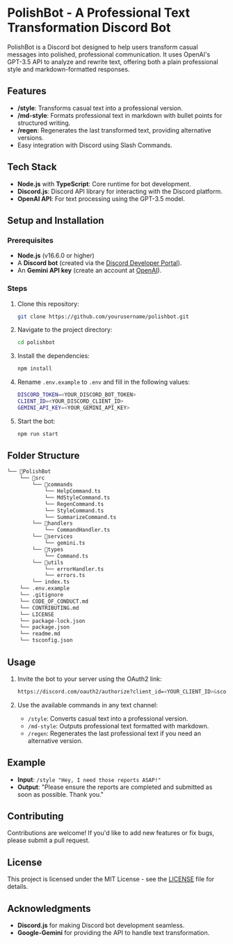 # PolishBot - A Professional Text Transformation Discord Bot

PolishBot is a Discord bot designed to help users transform casual messages into polished, professional communication. It uses OpenAI's GPT-3.5 API to analyze and rewrite text, offering both a plain professional style and markdown-formatted responses.

## Features

- **/style**: Transforms casual text into a professional version.
- **/md-style**: Formats professional text in markdown with bullet points for structured writing.
- **/regen**: Regenerates the last transformed text, providing alternative versions.
- Easy integration with Discord using Slash Commands.

## Tech Stack

- **Node.js** with **TypeScript**: Core runtime for bot development.
- **Discord.js**: Discord API library for interacting with the Discord platform.
- **OpenAI API**: For text processing using the GPT-3.5 model.

## Setup and Installation

### Prerequisites

- **Node.js** (v16.6.0 or higher)
- A **Discord bot** (created via the [Discord Developer Portal](https://discord.com/developers/applications)).
- An **Gemini API key** (create an account at [OpenAI](https://ai.google.dev/gemini-api/docs/quickstart?lang=node)).

### Steps

1. Clone this repository:

   ```bash
   git clone https://github.com/yourusername/polishbot.git
   ```

2. Navigate to the project directory:

   ```bash
   cd polishbot
   ```

3. Install the dependencies:

   ```bash
   npm install
   ```

4. Rename `.env.example` to `.env` and fill in the following values:

   ```bash
   DISCORD_TOKEN=<YOUR_DISCORD_BOT_TOKEN>
   CLIENT_ID=<YOUR_DISCORD_CLIENT_ID>
   GEMINI_API_KEY=<YOUR_GEMINI_API_KEY>
   ```

5. Start the bot:

   ```bash
   npm run start
   ```

## Folder Structure

```bash
└── 📁PolishBot
    └── 📁src
        └── 📁commands
            └── HelpCommand.ts
            └── MdStyleCommand.ts
            └── RegenCommand.ts
            └── StyleCommand.ts
            └── SummarizeCommand.ts
        └── 📁handlers
            └── CommandHandler.ts
        └── 📁services
            └── gemini.ts
        └── 📁types
            └── Command.ts
        └── 📁utils
            └── errorHandler.ts
            └── errors.ts
        └── index.ts
    └── .env.example
    └── .gitignore
    └── CODE_OF_CONDUCT.md
    └── CONTRIBUTING.md
    └── LICENSE
    └── package-lock.json
    └── package.json
    └── readme.md
    └── tsconfig.json
```

## Usage

1. Invite the bot to your server using the OAuth2 link:

   ```bash
   https://discord.com/oauth2/authorize?client_id=<YOUR_CLIENT_ID>&scope=bot&permissions=8
   ```

2. Use the available commands in any text channel:
   - `/style`: Converts casual text into a professional version.
   - `/md-style`: Outputs professional text formatted with markdown.
   - `/regen`: Regenerates the last professional text if you need an alternative version.

## Example

- **Input**: `/style "Hey, I need those reports ASAP!"`
- **Output**: "Please ensure the reports are completed and submitted as soon as possible. Thank you."

## Contributing

Contributions are welcome! If you'd like to add new features or fix bugs, please submit a pull request.

## License

This project is licensed under the MIT License - see the [LICENSE](LICENSE) file for details.

## Acknowledgments

- **Discord.js** for making Discord bot development seamless.
- **Google-Gemini** for providing the API to handle text transformation.

